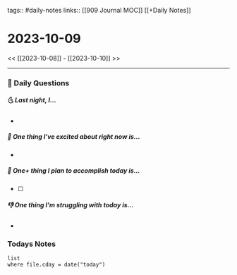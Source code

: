 tags:: #daily-notes 
links:: [[909 Journal MOC]] [[+Daily Notes]]
# 2023-10-09

<< [[2023-10-08]] - [[2023-10-10]] >>

---
### 📅 Daily Questions
##### 🌜 Last night, I...
- 

##### 🙌 One thing I've excited about right now is...
- 

##### 🚀 One+ thing I plan to accomplish today is...
- [ ] 

##### 👎 One thing I'm struggling with today is...
- 

### Todays Notes
```dataview
list 
where file.cday = date("today")
```